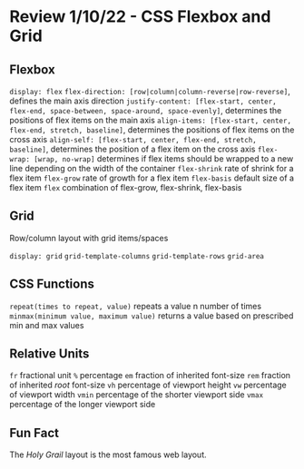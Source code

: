 # Review 1/10/22 - CSS Flexbox and Grid

## Flexbox

`display: flex`
`flex-direction: [row|column|column-reverse|row-reverse]`, defines the main axis direction
`justify-content: [flex-start, center, flex-end, space-between, space-around, space-evenly]`, determines the positions of flex items on the main axis
`align-items: [flex-start, center, flex-end, stretch, baseline]`, determines the positions of flex items on the cross axis
`align-self: [flex-start, center, flex-end, stretch, baseline]`, determines the position of a flex item on the cross axis
`flex-wrap: [wrap, no-wrap]` determines if flex items should be wrapped to a new line depending on the width of the container
`flex-shrink` rate of shrink for a flex item
`flex-grow` rate of growth for a flex item
`flex-basis` default size of a flex item
`flex` combination of flex-grow, flex-shrink, flex-basis

## Grid

Row/column layout with grid items/spaces

`display: grid`
`grid-template-columns`
`grid-template-rows`
`grid-area`

## CSS Functions

`repeat(times to repeat, value)` repeats a value n number of times
`minmax(minimum value, maximum value)` returns a value based on prescribed min and max values

## Relative Units

`fr` fractional unit
`%` percentage
`em` fraction of inherited font-size
`rem` fraction of inherited _root_ font-size
`vh` percentage of viewport height
`vw` percentage of viewport width
`vmin` percentage of the shorter viewport side
`vmax` percentage of the longer viewport side

## Fun Fact

The _Holy Grail_ layout is the most famous web layout.

